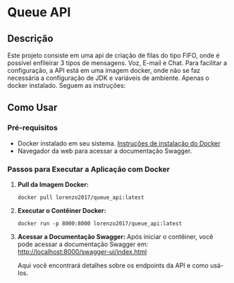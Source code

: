 
# Queue API

## Descrição

Este projeto consiste em uma api de criação de filas do tipo FIFO, onde é possível enfileirar 3 tipos de mensagens. Voz, E-mail e Chat.
Para facilitar a configuração, a API está em uma imagem docker, onde não se faz necessária a configuração de JDK e variáveis de ambiente. Apenas o docker instalado. Seguem as instruções:

## Como Usar

### Pré-requisitos

- Docker instalado em seu sistema. [Instruções de instalação do Docker](https://docs.docker.com/get-docker/)
- Navegador da web para acessar a documentação Swagger.

### Passos para Executar a Aplicação com Docker

1. **Pull da Imagem Docker:**
   ```
   docker pull lorenzo2017/queue_api:latest
   ```

2. **Executar o Contêiner Docker:**
   ```
   docker run -p 8000:8000 lorenzo2017/queue_api:latest
   ```

3. **Acessar a Documentação Swagger:**
   Após iniciar o contêiner, você pode acessar a documentação Swagger em:
   [http://localhost:8000/swagger-ui/index.html](http://localhost:8000/swagger-ui/index.html)

   Aqui você encontrará detalhes sobre os endpoints da API e como usá-los.

